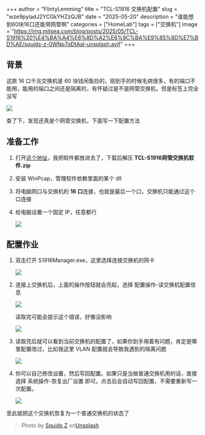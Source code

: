 +++
author = "FlintyLemming"
title = "TCL-S1916 交换机配置"
slug = "wze9pyiadJ2YCGkYHZzQJB"
date = "2025-05-20"
description = "谁能想到60块16口还能带网管啊"
categories = ["HomeLab"]
tags = ["交换机"]
image = "https://img.mitsea.com/blog/posts/2025/05/TCL-S1916%20%E4%BA%A4%E6%8D%A2%E6%9C%BA%E9%85%8D%E7%BD%AE/squids-z-0WNp7qDtAaI-unsplash.avif"
+++

## 背景

这款 16 口千兆交换机是 60 块钱闲鱼捡的，刚到手的时候毛病很多，有的端口不能用，能用的端口之间还是隔离的，有怀疑过是不是网管交换机，但是标签上完全没写

![](https://img.mitsea.com/blog/posts/2025/05/TCL-S1916%20%E4%BA%A4%E6%8D%A2%E6%9C%BA%E9%85%8D%E7%BD%AE/photo_T_gSPgqAwe.avif)

查了下，发现还真是个网管交换机，下面写一下配置方法

## 准备工作

1. 打开[这个地址](https://index.mitsea.com/%E8%BD%AF%E4%BB%B6/%E9%A9%B1%E5%8A%A8%E5%92%8C%E5%85%B6%E4%BB%96%E9%95%9C%E5%83%8F/TCL-S1916%20%E7%BD%91%E7%AE%A1%E4%BA%A4%E6%8D%A2%E6%9C%BA)，我把软件都放进去了，下载后解压 **TCL-S1916网管交换机软件.zip**
2. 安装 WinPcap，管理软件依赖里面的某个 dll
3. 将电脑网口与交换机的 **16 口**连接，也就是最后一个口，交换机只能通过这个口连接
4. 给电脑设置一个固定 IP，任意都行

   ![](https://img.mitsea.com/blog/posts/2025/05/TCL-S1916%20%E4%BA%A4%E6%8D%A2%E6%9C%BA%E9%85%8D%E7%BD%AE/6_bDxKJBMGEu.avif)

## 配置作业

1. 双击打开 S1916Manager.exe，这里选择连接交换机的网卡

   ![](https://img.mitsea.com/blog/posts/2025/05/TCL-S1916%20%E4%BA%A4%E6%8D%A2%E6%9C%BA%E9%85%8D%E7%BD%AE/2_ShG00mNVH6.avif)

2. 连接上交换机后，上面的操作按钮就会亮起，选择 配置操作-读交换机配置信息

   ![](https://img.mitsea.com/blog/posts/2025/05/TCL-S1916%20%E4%BA%A4%E6%8D%A2%E6%9C%BA%E9%85%8D%E7%BD%AE/3_wMx1Odv0dv.avif)

   读取完可能会提示这个错误，好像没影响

   ![](https://img.mitsea.com/blog/posts/2025/05/TCL-S1916%20%E4%BA%A4%E6%8D%A2%E6%9C%BA%E9%85%8D%E7%BD%AE/4_tp7HD354so.avif)

3. 读取完后就可以看到当前交换机的配置了，如果你到手用着有问题，肯定是哪里配置改过，比如我这里 VLAN 配置就会导致我遇到的隔离问题

   ![](https://img.mitsea.com/blog/posts/2025/05/TCL-S1916%20%E4%BA%A4%E6%8D%A2%E6%9C%BA%E9%85%8D%E7%BD%AE/1_l4SEuP3t3c.avif)

4. 你可以自己修改设置，然后写回配置。如果只是当做普通交换机用的话，直接选择 系统操作-恢复出厂设置 即可。点击后会自动写回配置，不需要重新写一次配置。

   ![](https://img.mitsea.com/blog/posts/2025/05/TCL-S1916%20%E4%BA%A4%E6%8D%A2%E6%9C%BA%E9%85%8D%E7%BD%AE/5_mcBx6NVGgI.avif)

至此就把这个交换机恢复为一个普通交换机的状态了

> Photo by [Squids Z](https://unsplash.com/@squids93?utm_content=creditCopyText&utm_medium=referral&utm_source=unsplash) on[Unsplash](https://unsplash.com/photos/abstract-building-with-orange-and-pink-hues-0WNp7qDtAaI?utm_content=creditCopyText&utm_medium=referral&utm_source=unsplash)
      